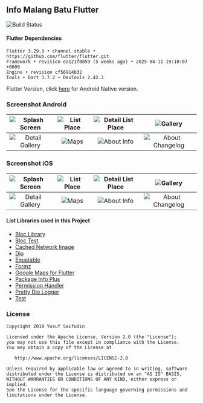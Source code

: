 ## Info Malang Batu Flutter ##
![Build Status](https://github.com/yoesuv/Info-Malang-Batu-Flutter/actions/workflows/github-action.yml/badge.svg)

#### Flutter Dependencies ####
```
Flutter 3.29.3 • channel stable • https://github.com/flutter/flutter.git
Framework • revision ea121f8859 (5 weeks ago) • 2025-04-11 19:10:07 +0000
Engine • revision cf56914b32
Tools • Dart 3.7.2 • DevTools 2.42.3
```

Flutter Version, click [here](https://github.com/yoesuv/Info-Malang-Batu) for Android Native version.  

### Screenshot Android ###
| ![Splash Screen](https://i.imgur.com/WUN61PM.jpg) | ![List Place](https://i.imgur.com/8eNr2aC.jpg) | ![Detail List Place](https://i.imgur.com/DZgX2fc.jpg) | ![Gallery](https://i.imgur.com/SalEUez.jpg) |
| :---:| :---: | :---: | :---: |
| ![Detail Gallery](https://i.imgur.com/mhsiOwS.jpg) | ![Maps](https://i.imgur.com/TR37NrI.jpg) | ![About Info](https://i.imgur.com/HKFLJIB.jpg) | ![About Changelog](https://i.imgur.com/qyw6P8L.jpg) |

### Screenshot iOS ###
| ![Splash Screen](https://i.imgur.com/RxJyXIJ.png) | ![List Place](https://i.imgur.com/U9xVi0q.png) | ![Detail List Place](https://i.imgur.com/cRYPljA.png) | ![Gallery](https://i.imgur.com/LcBqS36.png) |
| :---:| :---: | :---: | :---: |
| ![Detail Gallery](https://i.imgur.com/YSX4pdr.png) | ![Maps](https://i.imgur.com/HkiGbwU.png) | ![About Info](https://i.imgur.com/XBcoeHF.png) | ![About Changelog](https://i.imgur.com/wk2bjVS.png) |

#### List Libraries used in this Project ####
- [Bloc Library](https://github.com/felangel/bloc)
- [Bloc Test](https://pub.dev/packages/bloc_test)
- [Cached Network Image](https://pub.dev/packages/cached_network_image)
- [Dio](https://pub.dev/packages/dio)
- [Equatable](https://pub.dev/packages/equatable)
- [Formz](https://pub.dev/packages/formz)
- [Google Maps for Flutter](https://pub.dev/packages/google_maps_flutter)
- [Package Info Plus](https://pub.dev/packages/package_info_plus)
- [Permission Handler](https://pub.dev/packages/permission_handler)
- [Pretty Dio Logger](https://pub.dev/packages/pretty_dio_logger)
- [Test](https://pub.dev/packages/test)

### License ###

    Copyright 2019 Yusuf Saifudin

    Licensed under the Apache License, Version 2.0 (the "License");
    you may not use this file except in compliance with the License.
    You may obtain a copy of the License at

       http://www.apache.org/licenses/LICENSE-2.0

    Unless required by applicable law or agreed to in writing, software
    distributed under the License is distributed on an "AS IS" BASIS,
    WITHOUT WARRANTIES OR CONDITIONS OF ANY KIND, either express or implied.
    See the License for the specific language governing permissions and
    limitations under the License.
